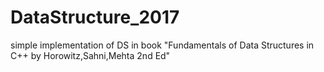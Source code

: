 # DataStructure_2017
simple implementation of DS in book "Fundamentals of Data Structures in C++ by Horowitz,Sahni,Mehta  2nd Ed"

